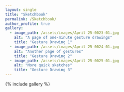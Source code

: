 ```yaml
---
layout: single
title: "Sketchbook"
permalink: /Sketchbook/
author_profile: true
gallery:
  - image_path: /assets/images/April 25-0023-01.jpg
    alt: "A page of one-minute gesture drawings"
    title: "Gesture Drawing 1"
  - image_path: /assets/images/April 25-0024-01.jpg
    alt: "Another page of gestures"
    title: "Gesture Drawing 2"
  - image_path: /assets/images/April 25-0025-01.jpg
    alt: "More quick sketches"
    title: "Gesture Drawing 3"
---
```


{% include gallery %}
